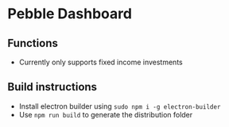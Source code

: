 # Pebble Dashboard

## Functions

- Currently only supports fixed income investments

## Build instructions

- Install electron builder using `sudo npm i -g electron-builder`
- Use `npm run build` to generate the distribution folder
